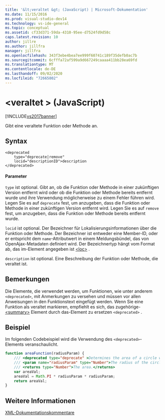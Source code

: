 ```yaml
---
title: '&lt;veraltet &gt; (JavaScript) | Microsoft-Dokumentation'
ms.date: 11/15/2016
ms.prod: visual-studio-dev14
ms.technology: vs-ide-general
ms.topic: conceptual
ms.assetid: cf33d371-59da-4310-95ee-d7524fd9d58c
caps.latest.revision: 10
author: jillre
ms.author: jillfra
manager: jillfra
ms.openlocfilehash: 343f3ebe4bea7ee999f60741c189f35defb0ac7b
ms.sourcegitcommit: 6cfffa72af599a9d667249caaaa411bb28ea69fd
ms.translationtype: MT
ms.contentlocale: de-DE
ms.lasthandoff: 09/02/2020
ms.locfileid: "72665802"
---
```

# <a name="ltdeprecatedgt-javascript"></a>&lt;veraltet &gt; (JavaScript)
[!INCLUDE[vs2017banner](../includes/vs2017banner.md)]

Gibt eine veraltete Funktion oder Methode an.

## <a name="syntax"></a>Syntax

```
<deprecated
    type="deprecate|remove"
    locid="descriptionID">description
</deprecated>
```

#### <a name="parameters"></a>Parameter
 `type` ist optional. Gibt an, ob die Funktion oder Methode in einer zukünftigen Version entfernt wird oder ob die Funktion oder Methode bereits entfernt wurde und ihre Verwendung möglicherweise zu einem Fehler führen wird. Legen Sie es auf `deprecate` fest, um anzugeben, dass die Funktion oder Methode in einer zukünftigen Version entfernt wird. Legen Sie es auf `remove` fest, um anzugeben, dass die Funktion oder Methode bereits entfernt wurde.

 `locid` ist optional. Der Bezeichner für Lokalisierungsinformationen über die Funktion oder Methode. Der Bezeichner ist entweder eine Member-ID, oder er entspricht dem `name`-Attributwert in einem Meldungsbündel, das von OpenAjax-Metadaten definiert wird. Der Bezeichnertyp hängt vom Format ab, das im-Element angegeben ist [\<loc>](../ide/loc-javascript.md) .

 `description` ist optional. Eine Beschreibung der Funktion oder Methode, die veraltet ist.

## <a name="remarks"></a>Bemerkungen
 Die Elemente, die verwendet werden, um Funktionen, wie unter anderem `<deprecated>`, mit Anmerkungen zu versehen und müssen vor allen Anweisungen in den Funktionstext eingefügt werden. Wenn Sie eine Funktion als veraltet markieren, empfiehlt es sich, das zugehörige- [\<summary>](../ide/summary-javascript.md) Element durch das-Element zu ersetzen `<deprecated>` .

## <a name="example"></a>Beispiel
 Im folgenden Codebeispiel wird die Verwendung des `<deprecated>`-Elements veranschaulicht.

```javascript
function areaFunction(radiusParam) {
    /// <deprecated type="deprecate" >Determines the area of a circle when supplied a radius parameter.</deprecated>
    /// <param name="radiusParam" type="Number">The radius of the circle.</param>
    /// <returns type="Number">The area.</returns>
    var areaVal;
    areaVal = Math.PI * radiusParam * radiusParam;
    return areaVal;
}

```

## <a name="see-also"></a>Weitere Informationen
 [XML-Dokumentationskommentare](../ide/xml-documentation-comments-javascript.md)
